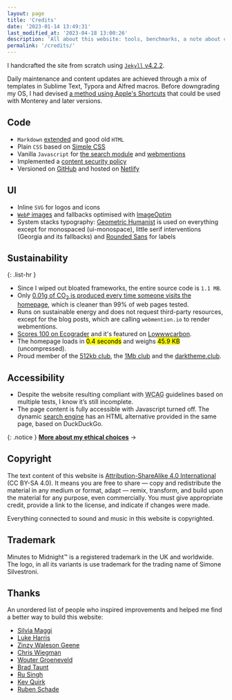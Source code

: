 ```yaml
---
layout: page
title: 'Credits'
date: '2023-01-14 13:49:31'
last_modified_at: '2023-04-18 13:00:26'
description: 'All about this website: tools, benchmarks, a note about copyright and a thank you to people that inspired me.'
permalink: '/credits/'
---
```

I handcrafted the site from scratch using [`Jekyll` v4.2.2](https://jekyllrb.com/).

Daily maintenance and content updates are achieved through a mix of templates in Sublime Text, Typora and Alfred macros. Before downgrading my OS, I had devised [a method using Apple's Shortcuts](https://simonesilvestroni.com/blog/automation-for-my-blog-publishing-workflow/) that could be used with Monterey and later versions.

## Code

- `Markdown` [extended](https://www.markdownguide.org/extended-syntax/) and good old `HTML`
- Plain `CSS` based on [Simple CSS](https://simplecss.org)
- Vanilla `Javascript` for [the search module](https://github.com/daviddarnes/jekyll-search-js) and [webmentions](https://github.com/fluffy-critter/webmention)
- Implemented a [content security policy](https://securityheaders.com/?q=https%3A%2F%2Fminutestomidnight.co.uk%2F)
- Versioned on [GitHub](https://github.com/simonesilvestroni/m2m-website) and hosted on [Netlify](https://www.netlify.com)

## UI

- Inline `SVG` for logos and icons
- [`WebP` images](https://simonesilvestroni.com/blog/implementing-webp-images-in-jekyll/) and fallbacks optimised with [ImageOptim](https://imageoptim.com)
- System stacks typography: [Geometric Humanist](https://github.com/system-fonts/modern-font-stacks#geometric-humanist) is used on everything except for monospaced (ui-monospace), little serif interventions (Georgia and its fallbacks) and [Rounded Sans](https://github.com/system-fonts/modern-font-stacks#rounded-sans) for labels

## Sustainability

{: .list-hr }
- Since I wiped out bloated frameworks, the entire source code is `1.1 MB`.
- Only [0.01g of CO<sub>2</sub> is produced every time someone visits the homepage](https://www.websitecarbon.com/website/minutestomidnight-co-uk/), which is cleaner than 99% of web pages tested. 
- Runs on sustainable energy and does not request third-party resources, except for the blog posts, which are calling `webmention.io` to render webmentions. 
- [Scores 100 on Ecograder](https://ecograder.com/report/CYFdKg62wGIsfEWJoa8uLAIE) and it's featured on [Lowwwcarbon](https://lowwwcarbon.com/showcase/).
- The homepage loads in <mark>0.4 seconds</mark> and weighs <mark>45.9 KB</mark> (uncompressed). 
- Proud member of the [512kb club](https://512kb.club), the [1Mb club](https://1mb.club/) and the [darktheme.club](https://darktheme.club).

## Accessibility

- Despite the website resulting compliant with <abbr title="Web Content Accessibility Guidelines">WCAG</abbr> guidelines based on multiple tests, I know it’s still incomplete.
- The page content is fully accessible with Javascript turned off. The dynamic [search engine](/search/) has an HTML alternative provided in the same page, based on DuckDuckGo.

{: .notice }
[**More about my ethical choices**](/manifesto/)&nbsp;→

## Copyright

The text content of this website is [Attribution-ShareAlike 4.0 International](https://creativecommons.org/licenses/by-sa/4.0/) (CC BY-SA 4.0). It means you are free to share — copy and redistribute the material in any medium or format, adapt — remix, transform, and build upon the material for any purpose, even commercially. You must give appropriate credit, provide a link to the license, and indicate if changes were made.

Everything connected to sound and music in this website is copyrighted.

## Trademark

Minutes to Midnight&trade; is a registered trademark in the UK and worldwide. The logo, in all its variants is use trademark for the trading name of Simone Silvestroni.

## Thanks

An unordered list of people who inspired improvements and helped me find a better way to build this website:

- [Silvia Maggi](https://silviamaggidesign.com)
- [Luke Harris](https://www.lkhrs.com)
- [Zinzy Waleson Geene](https://zinzy.website)
- [Chris Wiegman](https://chriswiegman.com)
- [Wouter Groeneveld](https://brainbaking.com)
- [Brad Taunt](https://bt.ht)
- [Ru Singh](https://rusingh.com)
- [Kev Quirk](https://kevquirk.com)
- [Ruben Schade](https://rubenerd.com/)